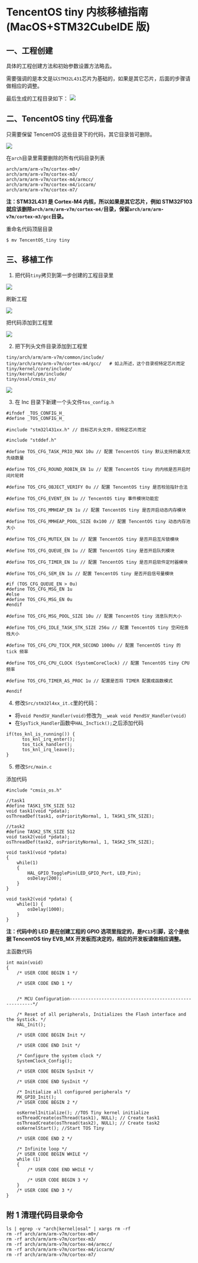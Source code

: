﻿# TencentOS tiny 内核移植指南 (MacOS+STM32CubeIDE 版)

## 一、工程创建

具体的工程创建方法和初始参数设置方法略去。

需要强调的是本文是以`STM32L431`芯片为基础的，如果是其它芯片，后面的步骤请做相应的调整。

最后生成的工程目录如下：
![](https://main.qcloudimg.com/raw/d692d86434c953c178010acfcbecf7e7.png)

## 二、TencentOS tiny 代码准备

只需要保留 TencentOS 这些目录下的代码，其它目录皆可删除。

![](https://main.qcloudimg.com/raw/25043ac8b3b6944670867960c4230abb.png)

在`arch`目录里需要删除的所有代码目录列表

```
arch/arm/arm-v7m/cortex-m0+/
arch/arm/arm-v7m/cortex-m3/
arch/arm/arm-v7m/cortex-m4/armcc/
arch/arm/arm-v7m/cortex-m4/iccarm/
arch/arm/arm-v7m/cortex-m7/
```

**注：STM32L431 是 Cortex-M4 内核，所以如果是其它芯片，例如 STM32F103 就应该删除`arch/arm/arm-v7m/cortex-m4/`目录，保留`arch/arm/arm-v7m/cortex-m3/gcc`目录。**

重命名代码顶层目录

```
$ mv TencentOS_tiny tiny
```

## 三、移植工作

1. 把代码`tiny`拷贝到第一步创建的工程目录里

![](https://main.qcloudimg.com/raw/c0cd1bc6d8e58f52939e19a3a13db74a.png)

刷新工程

![](https://main.qcloudimg.com/raw/14a6bf4775db3a9bc7162a8eebeddbfd.png)

把代码添加到工程里

![](https://main.qcloudimg.com/raw/1315cce3621fa7f2ff20a135d4d7bf3a.png)

2. 把下列头文件目录添加到工程里

```
tiny/arch/arm/arm-v7m/common/include/
tiny/arch/arm/arm-v7m/cortex-m4/gcc/   # 如上所述，这个目录视特定芯片而定
tiny/kernel/core/include/
tiny/kernel/pm/include/
tiny/osal/cmsis_os/
```

![](./image/porting/porting_cubeide_006.png)

3. 在 Inc 目录下新建一个头文件`tos_config.h`

```
#ifndef _TOS_CONFIG_H_
#define _TOS_CONFIG_H_

#include "stm32l431xx.h" // 目标芯片头文件，视特定芯片而定

#include "stddef.h"

#define TOS_CFG_TASK_PRIO_MAX 10u // 配置 TencentOS tiny 默认支持的最大优先级数量

#define TOS_CFG_ROUND_ROBIN_EN 1u // 配置 TencentOS tiny 的内核是否开启时间片轮转

#define TOS_CFG_OBJECT_VERIFY 0u // 配置 TencentOS tiny 是否校验指针合法

#define TOS_CFG_EVENT_EN 1u // TencentOS tiny 事件模块功能宏

#define TOS_CFG_MMHEAP_EN 1u // 配置 TencentOS tiny 是否开启动态内存模块

#define TOS_CFG_MMHEAP_POOL_SIZE 0x100 // 配置 TencentOS tiny 动态内存池大小

#define TOS_CFG_MUTEX_EN 1u // 配置 TencentOS tiny 是否开启互斥锁模块

#define TOS_CFG_QUEUE_EN 1u // 配置 TencentOS tiny 是否开启队列模块

#define TOS_CFG_TIMER_EN 1u // 配置 TencentOS tiny 是否开启软件定时器模块

#define TOS_CFG_SEM_EN 1u // 配置 TencentOS tiny 是否开启信号量模块

#if (TOS_CFG_QUEUE_EN > 0u)
#define TOS_CFG_MSG_EN 1u
#else
#define TOS_CFG_MSG_EN 0u
#endif

#define TOS_CFG_MSG_POOL_SIZE 10u // 配置 TencentOS tiny 消息队列大小

#define TOS_CFG_IDLE_TASK_STK_SIZE 256u // 配置 TencentOS tiny 空闲任务栈大小

#define TOS_CFG_CPU_TICK_PER_SECOND 1000u // 配置 TencentOS tiny 的 tick 频率

#define TOS_CFG_CPU_CLOCK (SystemCoreClock) // 配置 TencentOS tiny CPU 频率

#define TOS_CFG_TIMER_AS_PROC 1u // 配置是否将 TIMER 配置成函数模式

#endif

```

4. 修改`Src/stm32l4xx_it.c`里的代码：

- 将`void PendSV_Handler(void)`修改为`__weak void PendSV_Handler(void)`
- 在`SysTick_Handler`函数中`HAL_IncTick();`之后添加代码

```
if(tos_knl_is_running()) {
	  tos_knl_irq_enter();
	  tos_tick_handler();
	  tos_knl_irq_leave();
}
```

5. 修改`Src/main.c`

添加代码

```
#include "cmsis_os.h"

//task1
#define TASK1_STK_SIZE 512
void task1(void *pdata);
osThreadDef(task1, osPriorityNormal, 1, TASK1_STK_SIZE);

//task2
#define TASK2_STK_SIZE 512
void task2(void *pdata);
osThreadDef(task2, osPriorityNormal, 1, TASK2_STK_SIZE);

void task1(void *pdata)
{
	while(1)
	{
		HAL_GPIO_TogglePin(LED_GPIO_Port, LED_Pin);
		osDelay(200);
	}
}

void task2(void *pdata) {
	while(1) {
		osDelay(1000);
	}
}

```

**注：代码中的 LED 是在创建工程的 GPIO 选项里指定的，是`PC13`引脚，这个是依据 TencentOS tiny EVB_MX 开发板而决定的，相应的开发板请做相应调整。**

主函数代码

```
int main(void)
{
	/* USER CODE BEGIN 1 */

	/* USER CODE END 1 */


	/* MCU Configuration--------------------------------------------------------*/

	/* Reset of all peripherals, Initializes the Flash interface and the Systick. */
	HAL_Init();

	/* USER CODE BEGIN Init */

	/* USER CODE END Init */

	/* Configure the system clock */
	SystemClock_Config();

	/* USER CODE BEGIN SysInit */

	/* USER CODE END SysInit */

	/* Initialize all configured peripherals */
	MX_GPIO_Init();
	/* USER CODE BEGIN 2 */

	osKernelInitialize(); //TOS Tiny kernel initialize
	osThreadCreate(osThread(task1), NULL); // Create task1
	osThreadCreate(osThread(task2), NULL); // Create task2
	osKernelStart(); //Start TOS Tiny

	/* USER CODE END 2 */

	/* Infinite loop */
	/* USER CODE BEGIN WHILE */
	while (1)
	{
		/* USER CODE END WHILE */

		/* USER CODE BEGIN 3 */
	}
	/* USER CODE END 3 */
}

```

## 附 1 清理代码目录命令

```
ls | egrep -v "arch|kernel|osal" | xargs rm -rf
rm -rf arch/arm/arm-v7m/cortex-m0+/
rm -rf arch/arm/arm-v7m/cortex-m3/
rm -rf arch/arm/arm-v7m/cortex-m4/armcc/
rm -rf arch/arm/arm-v7m/cortex-m4/iccarm/
rm -rf arch/arm/arm-v7m/cortex-m7/
```
